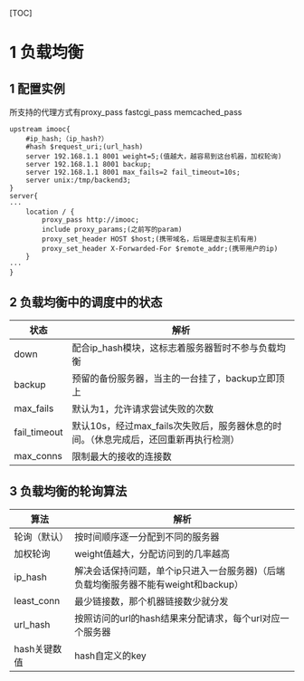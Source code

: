 [TOC]

# 1 负载均衡

## 1 配置实例

所支持的代理方式有proxy_pass fastcgi_pass memcached_pass

```
upstream imooc{
	#ip_hash;（ip_hash?）
	#hash $request_uri;(url_hash)
	server 192.168.1.1 8001 weight=5;(值越大，越容易到这台机器，加权轮询)
	server 192.168.1.1 8001 backup;
	server 192.168.1.1 8001 max_fails=2 fail_timeout=10s;
	server unix:/tmp/backend3;
}
server{
···
    location / {
        proxy_pass http://imooc;
        include proxy_params;(之前写的param)
        proxy_set_header HOST $host;(携带域名，后端是虚拟主机有用)
		proxy_set_header X-Forwarded-For $remote_addr;(携带用户的ip)
    }
···    
}
```

## 2 负载均衡中的调度中的状态

| 状态         | 解析                                                         |
| ------------ | ------------------------------------------------------------ |
| down         | 配合ip_hash模块，这标志着服务器暂时不参与负载均衡            |
| backup       | 预留的备份服务器，当主的一台挂了，backup立即顶上             |
| max_fails    | 默认为1，允许请求尝试失败的次数                              |
| fail_timeout | 默认10s，经过max_fails次失败后，服务器休息的时间。（休息完成后，还回重新再执行检测） |
| max_conns    | 限制最大的接收的连接数                                       |

## 3 负载均衡的轮询算法

| 算法         | 解析                                                         |
| ------------ | ------------------------------------------------------------ |
| 轮询（默认） | 按时间顺序逐一分配到不同的服务器                             |
| 加权轮询     | weight值越大，分配访问到的几率越高                           |
| ip_hash      | 解决会话保持问题，单个ip只进入一台服务器)（后端负载均衡服务器不能有weight和backup） |
| least_conn   | 最少链接数，那个机器链接数少就分发                           |
| url_hash     | 按照访问的url的hash结果来分配请求，每个url对应一个服务器     |
| hash关键数值 | hash自定义的key                                              |

